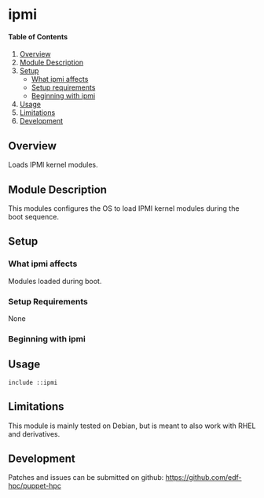 # ipmi

#### Table of Contents

1. [Overview](#overview)
2. [Module Description](#module-description)
3. [Setup](#setup)
    * [What ipmi affects](#what-ipmi-affects)
    * [Setup requirements](#setup-requirements)
    * [Beginning with ipmi](#beginning-with-ipmi)
4. [Usage](#usage)
5. [Limitations](#limitations)
6. [Development](#development)

## Overview

Loads IPMI kernel modules.

## Module Description

This modules configures the OS to load IPMI kernel modules during the boot
sequence.

## Setup

### What ipmi affects

Modules loaded during boot.

### Setup Requirements

None

### Beginning with ipmi

## Usage

```
include ::ipmi
```

## Limitations

This module is mainly tested on Debian, but is meant to also work with RHEL and
derivatives.

## Development

Patches and issues can be submitted on github:
https://github.com/edf-hpc/puppet-hpc
